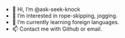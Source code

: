 - 👋 Hi, I’m @ask-seek-knock
- 👀 I’m interested in rope-skipping, jogging.
- 🌱 I’m currently learning foreign languages.
- 📫 Contact me with Github or email.

<!---
ask-seek-knock/ask-seek-knock is a ✨ special ✨ repository because its `README.md` (this file) appears on your GitHub profile.
You can click the Preview link to take a look at your changes.
--->
